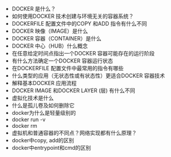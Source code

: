 - DOCKER 是什么？
- 如何使用DOCKER 技术创建与环境无关的容器系统？
- DOCKERFILE 配置文件中的COPY 和ADD 指令有什么不同
- DOCKER 映像（IMAGE）是什么
- DOCKER 容器（CONTAINER）是什么
- DOCKER 中心（HUB）什么概念
- 在任意给定时间点指出一个DOCKER 容器可能存在的运行阶段
- 有什么方法确定一个DOCKER 容器运行状态
- 在DOCKERFILE 配置文件中最常用的指令有哪些
- 什么类型的应用（无状态性或有状态性）更适合DOCKER 容器技术
- 解释基本DOCKER 应用流程
- DOCKER IMAGE 和DOCKER LAYER (层) 有什么不同
- 虚拟化技术是什么
- 什么是孤儿卷及如何删除它
- docker为什么是轻量级别的
- docker run -v
- docker rm
- 虚拟机和普通容器的不同点？网络实现都有什么原理？
- docker中copy, add的区别
- docker中entrypoint和cmd的区别